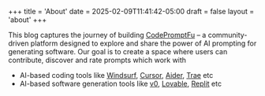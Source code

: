 +++
title = 'About'
date = 2025-02-09T11:41:42-05:00
draft = false
layout = 'about'
+++

This blog captures the journey of building [CodePromptFu](https://www.codepromptfu.com) – a community-driven platform designed to explore and share the power of AI prompting for generating software. Our goal is to create a space where users can contribute, discover and rate prompts which work with

* AI-based coding tools like [Windsurf](https://codeium.com/windsurf), [Cursor](https://www.cursor.com/), [Aider](https://github.com/paul-gauthier/aider), [Trae](https://trae.ai/) etc
* AI-based software generation tools like [v0](https://v0.dev/), [Lovable](https://lovable.dev/), [Replit](https://replit.com/) etc
